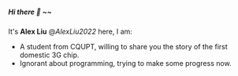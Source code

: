 ##### Hi there 👋 ~~

It's **Alex Liu** @*AlexLiu2022* here, I am:
- A student from CQUPT, willing to share you the story of the first domestic 3G chip.
- Ignorant about programming, trying to make some progress now.

<!---
alexliu2022/alexliu2022 is a ✨ special ✨ repository because its `README.md` (this file) appears on your GitHub profile.
You can click the Preview link to take a look at your changes.
--->
